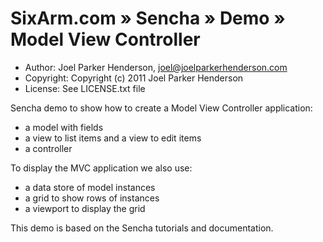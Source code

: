 # SixArm.com » Sencha » Demo » Model View Controller

  * Author: Joel Parker Henderson, joel@joelparkerhenderson.com
  * Copyright: Copyright (c) 2011 Joel Parker Henderson
  * License: See LICENSE.txt file

Sencha demo to show how to create a Model View Controller application:

  * a model with fields
  * a view to list items and a view to edit items
  * a controller

To display the MVC application we also use:

  * a data store of model instances
  * a grid to show rows of instances
  * a viewport to display the grid

This demo is based on the Sencha tutorials and documentation.
